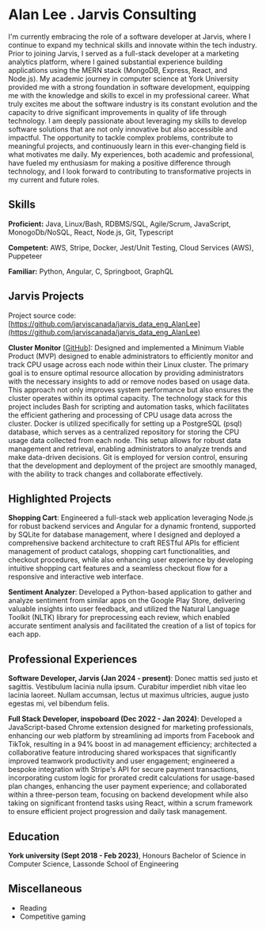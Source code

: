 # Alan Lee . Jarvis Consulting

I'm currently embracing the role of a software developer at Jarvis, where I continue to expand my technical skills and innovate within the tech industry. Prior to joining Jarvis, I served as a full-stack developer at a marketing analytics platform, where I gained substantial experience building applications using the MERN stack (MongoDB, Express, React, and Node.js). My academic journey in computer science at York University provided me with a strong foundation in software development, equipping me with the knowledge and skills to excel in my professional career.
What truly excites me about the software industry is its constant evolution and the capacity to drive significant improvements in quality of life through technology. I am deeply passionate about leveraging my skills to develop software solutions that are not only innovative but also accessible and impactful. The opportunity to tackle complex problems, contribute to meaningful projects, and continuously learn in this ever-changing field is what motivates me daily. My experiences, both academic and professional, have fueled my enthusiasm for making a positive difference through technology, and I look forward to contributing to transformative projects in my current and future roles.

## Skills

**Proficient:** Java, Linux/Bash, RDBMS/SQL, Agile/Scrum, JavaScript, MonogoDb/NoSQL, React, Node.js, Git, Typescript

**Competent:** AWS, Stripe, Docker, Jest/Unit Testing, Cloud Services (AWS), Puppeteer

**Familiar:** Python, Angular, C, Springboot, GraphQL

## Jarvis Projects

Project source code: [https://github.com/jarviscanada/jarvis_data_eng_AlanLee](https://github.com/jarviscanada/jarvis_data_eng_AlanLee)


**Cluster Monitor** [[GitHub](https://github.com/jarviscanada/jarvis_data_eng_AlanLee/tree/master/linux_sql)]: Designed and implemented a Minimum Viable Product (MVP) designed to enable administrators to efficiently monitor and track CPU usage across each node within their Linux cluster. The primary goal is to ensure optimal resource allocation by providing administrators with the necessary insights to add or remove nodes based on usage data. This approach not only improves system performance but also ensures the cluster operates within its optimal capacity. The technology stack for this project includes Bash for scripting and automation tasks, which facilitates the efficient gathering and processing of CPU usage data across the cluster. Docker is utilized specifically for setting up a PostgreSQL (psql) database, which serves as a centralized repository for storing the CPU usage data collected from each node. This setup allows for robust data management and retrieval, enabling administrators to analyze trends and make data-driven decisions. Git is employed for version control, ensuring that the development and deployment of the project are smoothly managed, with the ability to track changes and collaborate effectively.


## Highlighted Projects
**Shopping Cart**: Engineered a full-stack web application leveraging Node.js for robust backend services and Angular for a dynamic frontend, supported by SQLite for database management, where I designed and deployed a comprehensive backend architecture to craft RESTful APIs for efficient management of product catalogs, shopping cart functionalities, and checkout procedures, while also enhancing user experience by developing intuitive shopping cart features and a seamless checkout flow for a responsive and interactive web interface.

**Sentiment Analyzer**: Developed a Python-based application to gather and analyze sentiment from similar apps on the Google Play Store, delivering valuable insights into user feedback, and utilized the Natural Language Toolkit (NLTK) library for preprocessing each review, which enabled accurate sentiment analysis and facilitated the creation of a list of topics for each app.


## Professional Experiences

**Software Developer, Jarvis (Jan 2024 - present)**: Donec mattis sed justo et sagittis. Vestibulum lacinia nulla ipsum. Curabitur imperdiet nibh vitae leo lacinia laoreet. Nullam accumsan, lectus ut maximus ultricies, augue justo egestas mi, vel bibendum felis.

**Full Stack Developer, inspoboard (Dec 2022 - Jan 2024)**: Developed a JavaScript-based Chrome extension designed for marketing professionals, enhancing our web platform by streamlining ad imports from Facebook and TikTok, resulting in a 94% boost in ad management efficiency; architected a collaborative feature introducing shared workspaces that significantly improved teamwork productivity and user engagement; engineered a bespoke integration with Stripe's API for secure payment transactions, incorporating custom logic for prorated credit calculations for usage-based plan changes, enhancing the user payment experience; and collaborated within a three-person team, focusing on backend development while also taking on significant frontend tasks using React, within a scrum framework to ensure efficient project progression and daily task management.


## Education
**York university (Sept 2018 - Feb 2023)**, Honours Bachelor of Science in Computer Science, Lassonde School of Engineering


## Miscellaneous
- Reading
- Competitive gaming